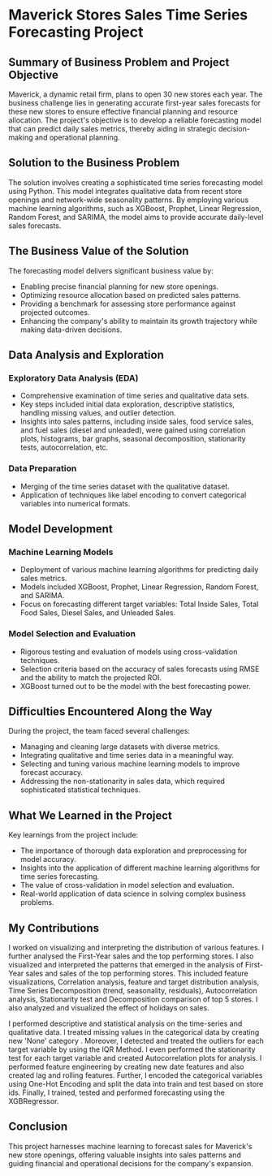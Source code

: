 # Maverick Stores Sales Time Series Forecasting Project

## Summary of Business Problem and Project Objective

Maverick, a dynamic retail firm, plans to open 30 new stores each year. The business challenge lies in generating accurate first-year sales forecasts for these new stores to ensure effective financial planning and resource allocation. The project's objective is to develop a reliable forecasting model that can predict daily sales metrics, thereby aiding in strategic decision-making and operational planning.

## Solution to the Business Problem

The solution involves creating a sophisticated time series forecasting model using Python. This model integrates qualitative data from recent store openings and network-wide seasonality patterns. By employing various machine learning algorithms, such as XGBoost, Prophet, Linear Regression, Random Forest, and SARIMA, the model aims to provide accurate daily-level sales forecasts.

## The Business Value of the Solution

The forecasting model delivers significant business value by:
- Enabling precise financial planning for new store openings.
- Optimizing resource allocation based on predicted sales patterns.
- Providing a benchmark for assessing store performance against projected outcomes.
- Enhancing the company's ability to maintain its growth trajectory while making data-driven decisions.

## Data Analysis and Exploration

### Exploratory Data Analysis (EDA)

- Comprehensive examination of time series and qualitative data sets.
- Key steps included initial data exploration, descriptive statistics, handling missing values, and outlier detection.
- Insights into sales patterns, including inside sales, food service sales, and fuel sales (diesel and unleaded), were gained using correlation plots, histograms, bar graphs, seasonal decomposition, stationarity tests, autocorrelation, etc.

### Data Preparation

- Merging of the time series dataset with the qualitative dataset.
- Application of techniques like label encoding to convert categorical variables into numerical formats.

## Model Development

### Machine Learning Models

- Deployment of various machine learning algorithms for predicting daily sales metrics.
- Models included XGBoost, Prophet, Linear Regression, Random Forest, and SARIMA.
- Focus on forecasting different target variables: Total Inside Sales, Total Food Sales, Diesel Sales, and Unleaded Sales.

### Model Selection and Evaluation

- Rigorous testing and evaluation of models using cross-validation techniques.
- Selection criteria based on the accuracy of sales forecasts using RMSE and the ability to match the projected ROI.
- XGBoost turned out to be the model with the best forecasting power.

## Difficulties Encountered Along the Way

During the project, the team faced several challenges:
- Managing and cleaning large datasets with diverse metrics.
- Integrating qualitative and time series data in a meaningful way.
- Selecting and tuning various machine learning models to improve forecast accuracy.
- Addressing the non-stationarity in sales data, which required sophisticated statistical techniques.

## What We Learned in the Project

Key learnings from the project include:
- The importance of thorough data exploration and preprocessing for model accuracy.
- Insights into the application of different machine learning algorithms for time series forecasting.
- The value of cross-validation in model selection and evaluation.
- Real-world application of data science in solving complex business problems.

## My Contributions
I worked on visualizing and interpreting the distribution of various features. I further analysed the First-Year sales and the top performing stores. I also visualized and interpreted the patterns that emerged in the analysis of First-Year sales and sales of the top performing stores. This included feature visualizations, Correlation analysis, feature and target distribution analysis, Time Series Decomposition (trend, seasonality, residuals), Autocorrelation analysis, Stationarity test and Decomposition comparison of top 5 stores. I also analyzed and visualized the effect of holidays on sales.

I performed descriptive and statistical analysis on the time-series and qualitative data. I treated missing values in the categorical data by creating new 'None' category . Moreover, I detected and treated the outliers for each target variable by using the IQR Method. I even performed the stationarity test for each target variable and created Autocorrelation plots for analysis. I performed feature engineering by creating new date features and also created lag and rolling features. Further, I encoded the categorical variables using One-Hot Encoding and split the data into train and test based on store ids. Finally, I trained, tested and performed forecasting using the XGBRegressor.
  
## Conclusion

This project harnesses machine learning to forecast sales for Maverick's new store openings, offering valuable insights into sales patterns and guiding financial and operational decisions for the company's expansion.


